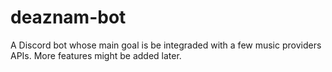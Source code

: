 # deaznam-bot
A Discord bot whose main goal is be integraded with a few music providers APIs. More features might be added later.
